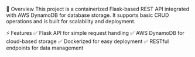 📌 Overview
This project is a containerized Flask-based REST API integrated with AWS DynamoDB for database storage. It supports basic CRUD operations and is built for scalability and deployment.

⚡ Features
✅ Flask API for simple request handling ✅ AWS DynamoDB for cloud-based storage ✅ Dockerized for easy deployment ✅ RESTful endpoints for data management
